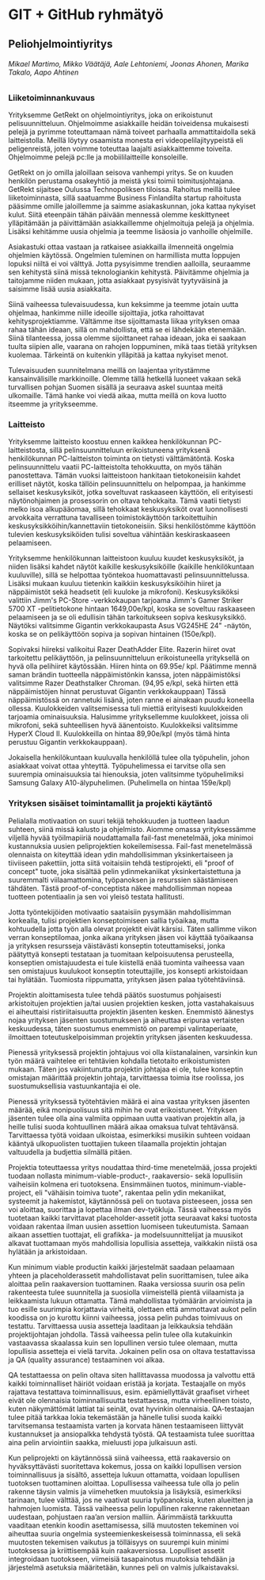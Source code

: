 # GIT + GitHub ryhmätyö
## Peliohjelmointiyritys
###### Mikael Martimo, Mikko Väätäjä, Aale Lehtoniemi, Joonas Ahonen, Marika Takalo, Aapo Ahtinen

### Liiketoiminnankuvaus

Yrityksemme GetRekt on ohjelmointiyritys, joka on erikoistunut pelisuunnitteluun. Ohjelmoimme asiakkaille heidän toiveidensa mukaisesti pelejä ja pyrimme toteuttamaan nämä toiveet parhaalla ammattitaidolla sekä laitteistolla. Meillä löytyy osaamista monesta eri videopelilajityypeistä eli peligenreistä, joten voimme toteuttaa laajalti asiakkaittemme toiveita. Ohjelmoimme pelejä pc:lle ja mobiililaitteille konsoleille.

GetRekt on jo omilla jaloillaan seisova vanhempi yritys. Se on kuuden henkilön perustama osakeyhtiö ja meistä yksi toimii toimitusjohtajana. GetRekt sijaitsee Oulussa Technopoliksen tiloissa. Rahoitus meillä tulee liiketoiminnasta, sillä saatuamme Business Finlandilta startup rahoitusta pääsimme omille jaloillemme ja saimme asiakaskunnan, joka kattaa nykyiset kulut. Siitä eteenpäin tähän päivään mennessä olemme keskittyneet ylläpitämään ja päivittämään asiakkaillemme ohjelmoituja pelejä ja ohjelmia. Lisäksi kehitämme uusia ohjelmia ja teemme lisäosia jo vanhoille ohjelmille. 

Asiakastuki ottaa vastaan ja ratkaisee asiakkailla ilmenneitä ongelmia ohjelmien käytössä. Ongelmien tuleminen on harmillista mutta loppujen lopuksi niiltä ei voi välttyä. Jotta pysyisimme trendien aalloilla, seuraamme sen kehitystä siinä missä teknologiankin kehitystä. Päivitämme ohjelmia ja taitojamme niiden mukaan, jotta asiakkaat pysyisivät tyytyväisinä ja saisimme lisää uusia asiakkaita.

Siinä vaiheessa tulevaisuudessa, kun keksimme ja teemme jotain uutta ohjelmaa, hankimme niille ideoille sijoittajia, jotka rahoittavat kehitysprojektiamme. Vältämme itse sijoittamasta liikaa yrityksen omaa rahaa tähän ideaan, sillä on mahdollista, että se ei lähdekään etenemään. Siinä tilanteessa, jossa olemme sijoittaneet rahaa ideaan, joka ei saakaan tuulta siipien alle, vaarana on rahojen loppuminen, mikä taas tietää yrityksen kuolemaa. Tärkeintä on kuitenkin ylläpitää ja kattaa nykyiset menot. 

Tulevaisuuden suunnitelmana meillä on laajentaa yritystämme kansainvälisille markkinoille. Olemme tällä hetkellä luoneet vakaan sekä turvallisen pohjan Suomen sisällä ja seuraava askel suuntaa meitä ulkomaille. Tämä hanke voi viedä aikaa, mutta meillä on kova luotto itseemme ja yritykseemme.



###  Laitteisto 

Yrityksemme laitteisto koostuu ennen kaikkea henkilökunnan PC-laitteistosta, sillä pelinsuunnitteluun erikoistuneena yrityksenä henkilökunnan PC-laitteiston toiminta on tietysti välttämätöntä. Koska pelinsuunnittelu vaatii PC-laitteistolta tehokkuutta, on myös tähän panostettava. Tämän vuoksi laitteistoon hankitaan tietokoneisiin kahdet erilliset näytöt, koska tällöin pelinsuunnittelu on helpompaa, ja hankimme sellaiset keskusyksiköt, jotka soveltuvat raskaaseen käyttöön, eli erityisesti näytönohjaimen ja prosessorin on oltava tehokkaita. Tämä vaatii tietysti melko isoa alkupääomaa, sillä tehokkaat keskusyksiköt ovat luonnollisesti arvokkaita verrattuna tavalliseen toimistokäyttöön tarkoitettuihin keskusyksikköihin/kannettaviin tietokoneisiin. Siksi henkilöstömme käyttöön tulevien keskusyksiköiden tulisi soveltua vähintään keskiraskaaseen pelaamiseen.

Yrityksemme henkilökunnan laitteistoon kuuluu kuudet keskusyksiköt, ja niiden lisäksi kahdet näytöt kaikille keskusyksiköille (kaikille henkilökuntaan kuuluville), sillä se helpottaa työntekoa huomattavasti pelinsuunnittelussa. Lisäksi mukaan kuuluu tietenkin kaikkiin keskusyksiköihin hiiret ja näppäimistöt sekä headsetit (eli kuuloke ja mikrofoni). Keskusyksiköksi valittiin Jimm's PC-Store -verkkokaupan tarjoama Jimm's Gamer Striker 5700 XT -pelitietokone hintaan 1649,00e/kpl, koska se soveltuu raskaaseen pelaamiseen ja se oli edullisin tähän tarkoitukseen sopiva keskusyksikkö. Näytöksi valitsimme Gigantin verkkokaupasta Asus VG245HE 24" -näytön, koska se on pelikäyttöön sopiva ja sopivan hintainen (150e/kpl).

Sopivaksi hiireksi valikoitui Razer DeathAdder Elite. Razerin hiiret ovat tarkoitettu pelikäyttöön, ja pelinsuunnitteluun erikoistuneella yrityksellä on hyvä olla pelihiiret käytössään. Hiiren hinta on 69.95e/ kpl. Päätimme mennä saman brändin tuotteella näppäimistönkin kanssa, joten näppäimistöksi valitsimme Razer Deathstalker Chroman. (94,95 e/kpl, sekä hiirten että näppäimistöjen hinnat perustuvat Gigantin verkkokauppaan) Tässä näppäimistössä on rannetuki lisänä, joten ranne ei ainakaan puudu koneella ollessa. Kuulokkeiden valitsemisessa tuli miettiä erityisesti kuulokkeiden tarjoamia ominaisuuksia. Halusimme yrityksellemme kuulokkeet, joissa oli mikrofoni, sekä suhteellisen hyvä äänentoisto. Kuulokkeiksi valitsimme HyperX Cloud II. Kuulokkeilla on hintaa 89,90e/kpl (myös tämä hinta perustuu Gigantin verkkokauppaan).

Jokaisella henkilökuntaan kuuluvalla henkilöllä tulee olla työpuhelin, johon asiakkaat voivat ottaa yhteyttä. Työpuhelimessa ei tarvitse olla sen suurempia ominaisuuksia tai hienouksia, joten valitsimme työpuhelimiksi Samsung Galaxy A10-älypuhelimen. (Puhelimella on hintaa 159e/kpl)








### Yrityksen sisäiset toimintamallit ja projekti käytäntö

Pelialalla motivaation on suuri tekijä tehokkuuden ja tuotteen laadun suhteen, siinä missä kalusto ja ohjelmisto. Aiomme omassa yrityksessämme viljellä hyvää työilmapiiriä noudattamalla fail-fast menetelmää, joka minimoi kustannuksia uusien peliprojektien kokeilemisessa. Fail-fast menetelmässä olennaista on kiteyttää idean ydin mahdollisimman yksinkertaiseen ja tiiviiseen pakettiin, jotta siitä voitaisiin tehdä testiprojekti, eli "proof of concept" tuote, joka sisältää pelin ydinmekaniikat yksinkertaistettuna ja suuremmalti viilaamattomina, työpanoksen ja resurssien säästämiseen tähdäten. Tästä proof-of-conceptista näkee mahdollisimman nopeaa tuotteen potentiaalin ja sen voi yleisö testata hallitusti. 

Jotta työntekijöiden motivaatio saataisiin pysymään mahdollisimman korkealla, tulisi projektien konseptoimiseen sallia työaikaa, mutta kohtuudella jotta työn alla olevat projektit eivät kärsisi. Täten sallimme viikon verran konseptilomaa, jonka aikana yrityksen jäsen voi käyttää työaikaansa ja yrityksen resursseja väistävästi konseptin toteuttamiseksi, jonka päätyttyä konsepti testataan ja tuomitaan kelpoisuutensa perusteella, konseptien omistajuudesta ei tule kiistellä enää tuominta vaiheessa vaan sen omistajuus kuulukoot konseptin toteuttajille, jos konsepti arkistoidaan tai hylätään. Tuomiosta riippumatta, yrityksen jäsen palaa työtehtäviinsä.

Projektin aloittamisesta tulee tehdä päätös suostumus pohjaisesti arkistoitujen projektien ja/tai uusien projektien kesken, jotta vastahakaisuus ei aiheuttaisi ristiriitaisuutta projektin jäsenten kesken. Enemmistö äänestys nojaa yrityksen jäsenten suostumukseen ja aiheuttaa eripuraa vertaisten keskuudessa, täten suostumus enemmistö on parempi valintaperiaate, ilmoittaen toteutuskelpoisimman projektin yrityksen jäsenten keskuudessa.

Pienessä yrityksessä projektin johtajuus voi olla kiistanalainen, varsinkin kun työn määrä vaihtelee eri tehtävien kohdalla tietotaito erikoistumisten mukaan. Täten jos vakiintunutta projektin johtajaa ei ole, tulee konseptin omistajan määrittää projektin johtaja, tarvittaessa toimia itse roolissa, jos suostumuksellisia vastuunkantajia ei ole.

Pienessä yrityksessä työtehtävien määrä ei aina vastaa yrityksen jäsenten määrää, eikä monipuolisuus sitä mihin he ovat erikoistuneet. Yrityksen jäsenten tulee olla aina valmiita oppimaan uutta vaativan projektin alla, ja heille tulisi suoda kohtuullinen määrä aikaa omaksua tulvat tehtävänsä. Tarvittaessa työtä voidaan ulkoistaa, esimerkiksi musiikin suhteen voidaan kääntyä ulkopuolisten tuottajien tukeen tilaamalla projektin johtajan valtuudella ja budjettia silmällä pitäen.

Projektia toteuttaessa yritys noudattaa third-time menetelmää, jossa projekti tuodaan nollasta minimum-viable-product-, raakaversio- sekä lopullisiin vaiheisiin kolmena eri tuotoksena. Ensimmäinen tuotos, minimum-viable-project, eli "vähäisin toimiva tuote", rakentaa pelin ydin mekaniikat, systeemit ja hakemistot, käytännössä peli on tuotava pisteeseen, jossa sen voi aloittaa, suorittaa ja lopettaa ilman dev-työkluja. Tässä vaiheessa myös tuotetaan kaikki tarvittavat placeholder-assetit jotta seuraavat kaksi tuotosta voidaan rakentaa ilman uusien assettion luomiseen tukeutumista. Samaan aikaan assettien tuottajat, eli grafikka- ja modelsuunnittelijat ja muusikot alkavat tuottamaan myös mahdollisia lopullisia assetteja, vaikkakin niistä osa hylätään ja arkistoidaan.

Kun minimum viable productin kaikki järjestelmät saadaan pelaamaan yhteen ja placeholderassetit mahdollistavat pelin suorittamisen, tulee aika aloittaa pelin raakaversion tuottaminen. Raaka versiossa suurin osa pelin rakenteesta tulee suunnitella ja suosiolla viimeistellä pientä viilaamista ja leikkaamista lukuun ottamatta. Tämä mahdollistaa työmäärän arvioimista ja tuo esille suurimpia korjattavia virheitä, olettaen että ammottavat aukot pelin koodissa on jo kurottu kiinni vaiheessa, jossa pelin puhdas toimivuus on testattu. Tarvittaessa uusia assetteja laaditaan ja leikkauksia tehdään projektijohtajan johdolla. Tässä vaiheessa pelin tulee olla kutakuinkin vastaavassa skaalassa kuin sen lopullinen versio tulee olemaan, mutta lopullisia assetteja ei vielä tarvita. Jokainen pelin osa on oltava testattavissa ja QA (quality assurance) testaaminen voi alkaa.

QA testattaessa on pelin oltava siten hallittavassa muodossa ja valvottu että kaikki toiminnalliset häiriöt voidaan eristää ja korjata. Testaajalle on myös rajattava testattava toiminnallisuus, esim. epämiellyttävät graafiset virheet eivät ole olennaisia toiminnallisuutta testattaessa, mutta virheellinen toisto, kuten näkymättömät lattiat tai seinät, ovat hyvinkin olennaisia. QA-testaajan tulee pitää tarkkaa lokia tekemästään ja hänelle tulisi suoda kaikki tarvitsemansa testaamista varten ja korvata hänen testaamiseen liittyvät kustannukset ja ansiopalkka tehdystä työstä. QA testaamista tulee suorittaa aina pelin arviointiin saakka, mieluusti jopa julkaisuun asti.

Kun peliprojekti on käytännössä siinä vaiheessa, että raakaversio on hyväksyttävästi suoritettava kokemus, jossa on kaikki lopullisen version toiminnallisuus ja sisältö, assetteja lukuun ottamatta, voidaan lopullisen tuotoksen tuottaminen aloittaa. Lopullisessa vaiheessa tule olla jo pelin rakenne täysin valmis ja viimehetken muutoksia ja lisäyksiä, esimerkiksi tarinaan, tulee välttää, jos ne vaativat suuria työpanoksia, kuten alueitten ja hahmojen luomista. Tässä vaiheessa pelin lopullinen rakenne rakennetaan uudestaan, pohjustaen raa’an version malliin. Äärimmäistä tarkkuutta vaaditaan etenkin koodin asettamisessa, sillä muutosten tekeminen voi aiheuttaa suuria ongelmia systeemienkeskeisessä toiminnassa, eli sekä muutosten tekemisen vaikutus ja tölläisyys on suurempi kuin minimi tuotoksessa ja kriittisempää kuin raakaversiossa. Lopulliset assetit integroidaan tuotokseen, viimeisiä tasapainotus muutoksia tehdään ja järjestelmä asetuksia määritetään, kunnes peli on valmis julkaistavaksi.
